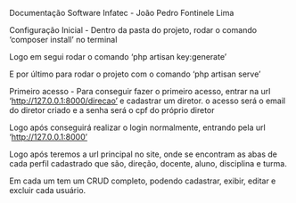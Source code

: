Documentação Software Infatec - João Pedro Fontinele Lima 

Configuração Inicial - 
Dentro da pasta do projeto, rodar o comando ‘composer install’ no terminal


Logo em segui rodar o comando ‘php artisan key:generate’ 

E por último para rodar o projeto com o comando ‘php artisan serve’

Primeiro acesso - 
Para conseguir fazer o primeiro acesso, entrar na url ‘http://127.0.0.1:8000/direcao’ e cadastrar um diretor. o acesso será o email do diretor criado e a senha será o cpf do próprio diretor

Logo após conseguirá realizar o login normalmente, entrando pela url ‘http://127.0.0.1:8000’

Logo após teremos a url principal no site, onde se encontram as abas de cada perfil cadastrado que são, direção, docente, aluno, disciplina e turma.

Em cada um tem um CRUD completo, podendo cadastrar, exibir, editar e excluir cada usuário. 
